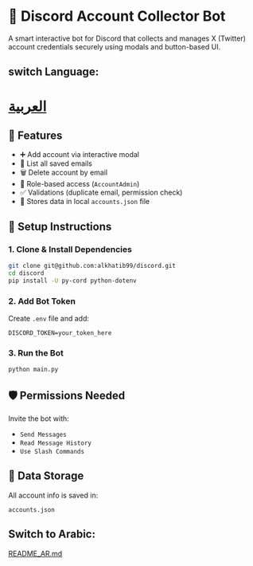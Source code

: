 # 🤖 Discord Account Collector Bot

A smart interactive bot for Discord that collects and manages X (Twitter) account credentials securely using modals and button-based UI.

## switch Language:
[العربية](/README_AR.md)
==========================



## 🧩 Features
- ➕ Add account via interactive modal
- 📄 List all saved emails
- 🗑 Delete account by email
- 🔐 Role-based access (`AccountAdmin`)
- ✅ Validations (duplicate email, permission check)
- 💾 Stores data in local `accounts.json` file

## 🚀 Setup Instructions

### 1. Clone & Install Dependencies

```bash
git clone git@github.com:alkhatib99/discord.git
cd discord
pip install -U py-cord python-dotenv
```

### 2. Add Bot Token

Create `.env` file and add:
```env
DISCORD_TOKEN=your_token_here
```

### 3. Run the Bot

```bash
python main.py
```

## 🛡 Permissions Needed

Invite the bot with:
- `Send Messages`
- `Read Message History`
- `Use Slash Commands`

## 📂 Data Storage

All account info is saved in:
```
accounts.json
```


## Switch to Arabic:

[README_AR.md](/README_AR.md)

